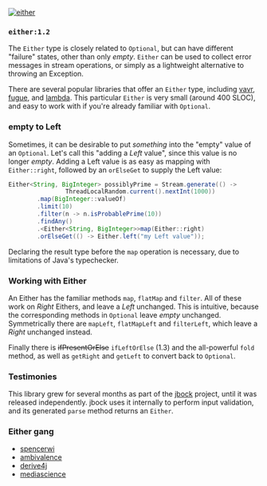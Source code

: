 [![either](https://maven-badges.herokuapp.com/maven-central/io.github.jbock-java/either/badge.svg?subject=either)](https://maven-badges.herokuapp.com/maven-central/io.github.jbock-java/either)

### `either:1.2`

The `Either` type is closely related to `Optional`, but can have different "failure" states, other than only *empty*.
`Either` can be used to collect error messages in stream operations,
or simply as a lightweight alternative to throwing an Exception.

There are several popular libraries that offer an `Either` type,
including [vavr](https://github.com/vavr-io/vavr), [fugue](https://bitbucket.org/atlassian/fugue/src/master/), and [lambda](https://github.com/palatable/lambda).
This particular `Either` is very small (around 400 SLOC), and easy to work with if you're already familiar with `Optional`.

### empty to Left

Sometimes, it can be desirable to put *something* into the "empty" value of an `Optional`.
Let's call this "adding a *Left* value", since this value is no longer *empty*.
Adding a Left value is as easy as mapping with `Either::right`,
followed by an `orElseGet` to supply the Left value:

````java
Either<String, BigInteger> possiblyPrime = Stream.generate(() -> 
                ThreadLocalRandom.current().nextInt(1000))
        .map(BigInteger::valueOf)
        .limit(10)
        .filter(n -> n.isProbablePrime(10))
        .findAny()
        .<Either<String, BigInteger>>map(Either::right)
        .orElseGet(() -> Either.left("my Left value"));
````

Declaring the result type before the `map` operation is necessary, due to limitations of Java's typechecker.

### Working with Either

An Either has the familiar methods `map`, `flatMap` and `filter`.
All of these work on *Right* Eithers, and leave a *Left* unchanged.
This is intuitive, because the corresponding methods in `Optional` leave *empty* unchanged.
Symmetrically there are `mapLeft`, `flatMapLeft` and `filterLeft`, which leave a *Right* unchanged instead.

Finally there is ~~ifPresentOrElse~~ `ifLeftOrElse` (1.3) and the all-powerful `fold` method,
as well as `getRight` and `getLeft` to convert back to `Optional`.

### Testimonies

This library grew for several months as part of the [jbock](https://github.com/jbock-java/jbock) project,
until it was released independently. jbock uses it internally to perform input validation,
and its generated `parse` method returns an `Either`.

### Either gang

* [spencerwi](https://github.com/spencerwi/Either.java)
* [ambivalence](https://github.com/poetix/ambivalence)
* [derive4j](https://github.com/derive4j/derive4j)
* [mediascience](https://github.com/mediascience/java-either)

